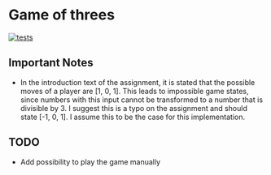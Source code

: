 # Game of threes

[![tests](https://github.com/Lausi95/game-of-threes/actions/workflows/test.yml/badge.svg?event=push)](https://github.com/Lausi95/game-of-threes/actions/workflows/test.yml)

## Important Notes
- In the introduction text of the assignment, it is stated that the possible
  moves of a player are [1, 0, 1]. This leads to impossible game states, since
  numbers with this input cannot be transformed to a number that is divisible
  by 3.
  I suggest this is a typo on the assignment and should state [-1, 0, 1].
  I assume this to be the case for this implementation.

## TODO
- Add possibility to play the game manually
